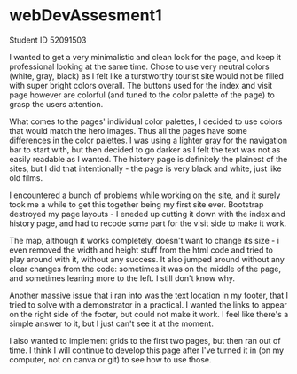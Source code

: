 # webDevAssesment1

Student ID 52091503

I wanted to get a very minimalistic and clean look for the page, and keep it professional
looking at the same time. Chose to use very neutral colors (white, gray, black) as 
I felt like a turstworthy tourist site would not be filled with super bright colors overall.
The buttons used for the index and visit page however are colorful (and tuned to the color 
palette of the page) to grasp the users attention. 

What comes to the pages' individual color palettes, I decided to use colors that would match 
the hero images. Thus all the pages have some differences in the color palettes. I was using 
a lighter gray for the navigation bar to start with, but then decided to go darker as I felt
the text was not as easily readable as I wanted. The history page is definitely the plainest 
of the sites, but I did that intentionally - the page is very black and white, just like 
old films. 

I encountered a bunch of problems while working on the site, and it surely took me a while
to get this together being my first site ever. Bootstrap destroyed my page layouts - I eneded up cutting
it down with the index and history page, and had to recode some part for the visit side to 
make it work. 

The map, although it works completely, doesn't want to change its size - i even removed the width and 
height stuff from the html code and tried to play around with it, without any success. It also jumped 
around without any clear changes from the code: sometimes it was on the middle of the page, and
sometimes leaning more to the left. I still don't know why. 

Another massive issue that i ran into was the text location in my footer, that I tried to 
solve with a demonstrator in a practical. I wanted the links to appear on the right side
of the footer, but could not make it work. I feel like there's a simple answer to it, but 
I just can't see it at the moment. 

I also wanted to implement grids to the first two pages, but then ran out of time. I think I will 
continue to develop this page after I've turned it in (on my computer, not on canva or git)
to see how to use those.